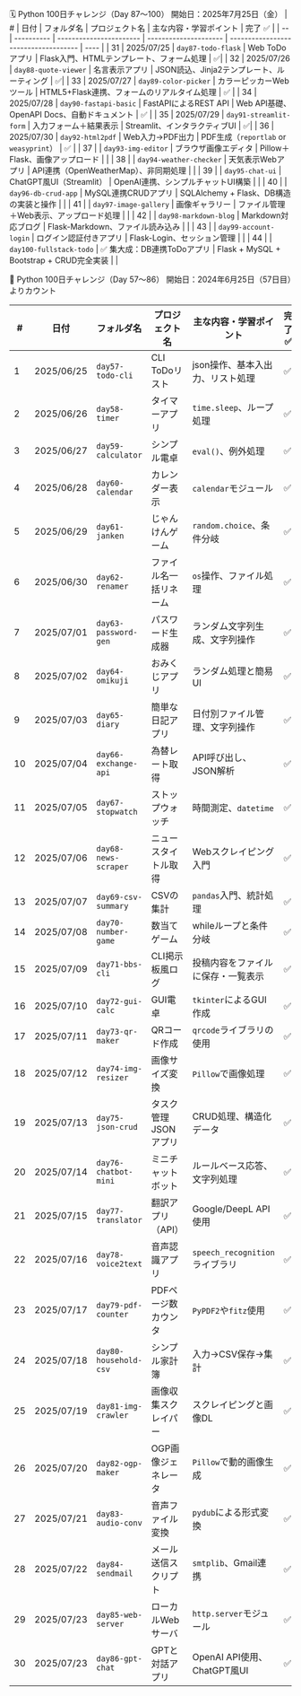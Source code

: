 🗓 Python 100日チャレンジ（Day 87〜100）
開始日：2025年7月25日（金）
| #  | 日付         | フォルダ名                   | プロジェクト名               | 主な内容・学習ポイント                          | 完了 ✅ |
| -- | ---------- | ----------------------- | --------------------- | ------------------------------------ | ---- |
| 31 | 2025/07/25 | `day87-todo-flask`      | Web ToDoアプリ           | Flask入門、HTMLテンプレート、フォーム処理            |     ✅|
| 32 | 2025/07/26 | `day88-quote-viewer`    | 名言表示アプリ               | JSON読込、Jinja2テンプレート、ルーティング           |     ✅|
| 33 | 2025/07/27 | `day89-color-picker`    | カラーピッカーWebツール         | HTML5+Flask連携、フォームのリアルタイム処理          |    ✅  |
| 34 | 2025/07/28 | `day90-fastapi-basic`   | FastAPIによるREST API    | Web API基礎、OpenAPI Docs、自動ドキュメント      |    ✅ |
| 35 | 2025/07/29 | `day91-streamlit-form`  | 入力フォーム＋結果表示           | Streamlit、インタラクティブUI                 |     ✅|
| 36 | 2025/07/30 | `day92-html2pdf`        | Web入力→PDF出力           | PDF生成（`reportlab` or `weasyprint`）   |      ✅ |
| 37 |            | `day93-img-editor`      | ブラウザ画像エディタ            | Pillow＋Flask、画像アップロード                |      |
| 38 |            | `day94-weather-checker` | 天気表示Webアプリ            | API連携（OpenWeatherMap）、非同期処理          |      |
| 39 |            | `day95-chat-ui`         | ChatGPT風UI（Streamlit） | OpenAI連携、シンプルチャットUI構築                |      |
| 40 |            | `day96-db-crud-app`     | MySQL連携CRUDアプリ        | SQLAlchemy + Flask、DB構造の実装と操作        |      |
| 41 |            | `day97-image-gallery`   | 画像ギャラリー               | ファイル管理＋Web表示、アップロード処理                |      |
| 42 |            | `day98-markdown-blog`   | Markdown対応ブログ         | Flask-Markdown、ファイル読み込み              |      |
| 43 |            | `day99-account-login`   | ログイン認証付きアプリ           | Flask-Login、セッション管理                  |      |
| 44 |            | `day100-fullstack-todo` | ✅ 集大成：DB連携ToDoアプリ     | Flask + MySQL + Bootstrap + CRUD完全実装 |      |


📝 Python 100日チャレンジ（Day 57〜86）
開始日：2024年6月25日（57日目）よりカウント

| #  | 日付         | フォルダ名                 | プロジェクト名      | 主な内容・学習ポイント               | 完了 ✅ |
| -- | ---------- | --------------------- | ------------ | ------------------------- | ---- |
| 1  | 2025/06/25 | `day57-todo-cli`      | CLI ToDoリスト  | json操作、基本入出力、リスト処理        |   ✅  |
| 2  | 2025/06/26 | `day58-timer`         | タイマーアプリ      | `time.sleep`、ループ処理        |   ✅  |
| 3  | 2025/06/27 | `day59-calculator`    | シンプル電卓       | `eval()`、例外処理             |   ✅  |
| 4  | 2025/06/28 | `day60-calendar`      | カレンダー表示      | `calendar`モジュール           |   ✅  |
| 5  | 2025/06/29 | `day61-janken`        | じゃんけんゲーム     | `random.choice`、条件分岐      |   ✅   |
| 6  | 2025/06/30 | `day62-renamer`       | ファイル名一括リネーム  | `os`操作、ファイル処理             |   ✅  |
| 7  | 2025/07/01 | `day63-password-gen`  | パスワード生成器     | ランダム文字列生成、文字列操作           |   ✅  |
| 8  | 2025/07/02 | `day64-omikuji`       | おみくじアプリ      | ランダム処理と簡易UI               |   ✅  |
| 9  | 2025/07/03 | `day65-diary`         | 簡単な日記アプリ     | 日付別ファイル管理、文字列操作           |   ✅   |
| 10 | 2025/07/04 | `day66-exchange-api`  | 為替レート取得      | API呼び出し、JSON解析            |   ✅  |
| 11 | 2025/07/05 | `day67-stopwatch`     | ストップウォッチ     | 時間測定、`datetime`           |   ✅  |
| 12 | 2025/07/06 | `day68-news-scraper`  | ニュースタイトル取得   | Webスクレイピング入門              |   ✅  |
| 13 | 2025/07/07 | `day69-csv-summary`   | CSVの集計       | `pandas`入門、統計処理           |   ✅  |
| 14 | 2025/07/08 | `day70-number-game`   | 数当てゲーム       | whileループと条件分岐             |   ✅  |
| 15 | 2025/07/09 | `day71-bbs-cli`       | CLI掲示板風ログ    | 投稿内容をファイルに保存・一覧表示         |   ✅  |
| 16 | 2025/07/10 | `day72-gui-calc`      | GUI電卓        | `tkinter`によるGUI作成         |   ✅  |
| 17 | 2025/07/11 | `day73-qr-maker`      | QRコード作成      | `qrcode`ライブラリの使用          |   ✅  |
| 18 | 2025/07/12 | `day74-img-resizer`   | 画像サイズ変換      | `Pillow`で画像処理             |   ✅  |
| 19 | 2025/07/13 | `day75-json-crud`     | タスク管理JSONアプリ | CRUD処理、構造化データ             |   ✅  |
| 20 | 2025/07/14 | `day76-chatbot-mini`  | ミニチャットボット    | ルールベース応答、文字列処理            |   ✅  |
| 21 | 2025/07/15 | `day77-translator`    | 翻訳アプリ（API）   | Google/DeepL API使用        |   ✅  |
| 22 | 2025/07/16 | `day78-voice2text`    | 音声認識アプリ      | `speech_recognition`ライブラリ |   ✅  |
| 23 | 2025/07/17 | `day79-pdf-counter`   | PDFページ数カウンタ  | `PyPDF2`や`fitz`使用         |    ✅ |
| 24 | 2025/07/18 | `day80-household-csv` | シンプル家計簿      | 入力→CSV保存→集計               |   ✅  |
| 25 | 2025/07/19 | `day81-img-crawler`   | 画像収集スクレイパー   | スクレイピングと画像DL              |    ✅ |
| 26 | 2025/07/20 | `day82-ogp-maker`     | OGP画像ジェネレータ  | `Pillow`で動的画像生成           |    ✅ |
| 27 | 2025/07/21 | `day83-audio-conv`    | 音声ファイル変換     | `pydub`による形式変換            |    ✅ |
| 28 | 2025/07/22 | `day84-sendmail`      | メール送信スクリプト   | `smtplib`、Gmail連携         |      ✅|
| 29 | 2025/07/23 | `day85-web-server`    | ローカルWebサーバ   | `http.server`モジュール        |      ✅|
| 30 | 2025/07/23 | `day86-gpt-chat`      | GPTと対話アプリ    | OpenAI API使用、ChatGPT風UI   |    ✅ |
